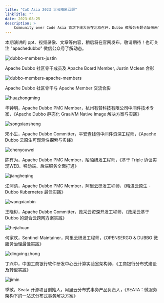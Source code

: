 ```yaml
---
title: "CoC Asia 2023 大会精彩回顾"
linkTitle: ""
date: 2023-08-25
description: >
    Community over Code Asia 首次下线大会在北京召开，Dubbo 微服务专题论坛带来了 8 大精彩主题演讲，让我们一起回顾一些大会的一些精彩瞬间吧。
---
```


本期演讲的 ppt、视频录像、文章等内容，稍后将在官网发布，敬请期待！也可关注 "apachedubbo" 微信公众号了解动态。

![dubbo-members-justin](/imgs/blog/2023/8/apachecon-summary/dubbo-members-justin.jpg)

Apache Dubbo 社区骨干成员及 Apache Board Member, Justin Mclean 合影

![dubbo-members-apache-members](/imgs/blog/2023/8/apachecon-summary/dubbo-members-apache-members.jpg)

Apache Dubbo 社区骨干与 Apache Member 交流合影

![huazhongming](/imgs/blog/2023/8/apachecon-summary/huazhongming.jpg)

华钟明，Apache Dubbo PMC Member，杭州有赞科技有限公司中间件技术专家，《Apache Dubbo 静态化 GraalVM Native Image 解决方案与实践》

![songxiaosheng](/imgs/blog/2023/8/apachecon-summary/songxiaosheng.jpg)

宋小生，Apache Dubbo Committer，平安壹钱包中间件资深工程师，《Apache Dubbo 云原生可观测性探索与实践》

![chenyouwei](/imgs/blog/2023/8/apachecon-summary/chenyouwei.jpg)

陈有为，Apache Dubbo PMC Member，陌陌研发工程师，《基于 Triple 协议实现WEB、移动端、后端服务全面打通》

![jiangheqing](/imgs/blog/2023/8/apachecon-summary/jiangheqing.jpg)

江河清，Apache Dubbo PMC Member，阿里云研发工程师，《精进云原生 - Dubbo Kubernetes 最佳实践》

![wangxiaobin](/imgs/blog/2023/8/apachecon-summary/wangxiaobin.jpg)

王晓彬，Apache Dubbo Committer，政采云资深开发工程师，《政采云基于 Dubbo 的混合云跨网方案实践》

![hejiahuan](/imgs/blog/2023/8/apachecon-summary/hejiahuan.jpg)

何家欢，Sentinel Maintainer，阿里云研发工程师，《OPENSERGO & DUBBO 微服务治理最佳实践》

![dingxingzhong](/imgs/blog/2023/8/apachecon-summary/dingxingzhong.jpg)

丁兴中，中国工商银行软件研发中心云计算实验室架构师，《工商银行分布式建设及转型实践》

![jimin](/imgs/blog/2023/8/apachecon-summary/jimin.jpg)

季敏，Seata 开源项目创始人，阿里云分布式事务产品负责人，《SEATA：微服务架构下的一站式分布式事务解决方案》
